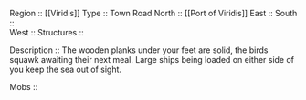 Region :: [[Viridis]]
Type :: Town Road
North :: [[Port of Viridis]]
East ::
South ::  
West :: 
Structures :: 

Description :: The wooden planks under your feet are solid, the birds squawk awaiting their next meal. Large ships being loaded on either side of you keep the sea out of sight.

Mobs ::